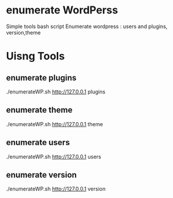 # enumerate WordPerss
Simple tools bash script Enumerate wordpress : users and plugins, version,theme
# Uisng Tools
## enumerate plugins
./enumerateWP.sh http://127.0.0.1 plugins
## enumerate theme
./enumerateWP.sh http://127.0.0.1 theme
## enumerate users
./enumerateWP.sh http://127.0.0.1 users
## enumerate version
./enumerateWP.sh http://127.0.0.1 version
